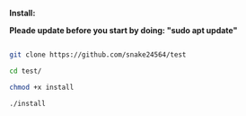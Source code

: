 <b>Install:</b>

<b>Pleade update before you start by doing: "sudo apt update"</b>

```sh

git clone https://github.com/snake24564/test

cd test/

chmod +x install

./install
```
